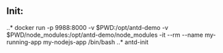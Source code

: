 ## Init:
..* docker run -p 9988:8000 -v $PWD:/opt/antd-demo -v $PWD/node_modules:/opt/antd-demo/node_modules -it --rm  --name my-running-app my-nodejs-app /bin/bash
..* antd-init
